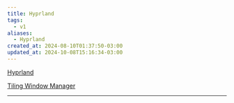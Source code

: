 ```yaml
---
title: Hyprland
tags:
  - v1
aliases:
  - Hyprland
created_at: 2024-08-10T01:37:50-03:00
updated_at: 2024-10-08T15:16:34-03:00
---
```


[Hyprland](https://hyprland.org/)

[Tiling Window Manager](../../../../atomos/2024/08/10/Tiling_Window_Manager.md)

---

